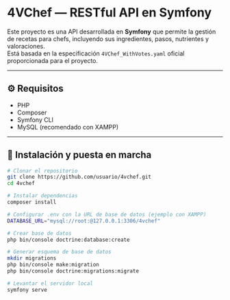 # 4VChef — RESTful API en Symfony

Este proyecto es una API desarrollada en **Symfony** que permite la gestión de recetas para chefs, incluyendo sus ingredientes, pasos, nutrientes y valoraciones.  
Está basada en la especificación `4VChef_WithVotes.yaml` oficial proporcionada para el proyecto.

---

## ⚙️ Requisitos

- PHP
- Composer
- Symfony CLI
- MySQL (recomendado con XAMPP)

---

## 🚀 Instalación y puesta en marcha

```bash
# Clonar el repositorio
git clone https://github.com/usuario/4vchef.git
cd 4vchef

# Instalar dependencias
composer install

# Configurar .env con la URL de base de datos (ejemplo con XAMPP)
DATABASE_URL="mysql://root:@127.0.0.1:3306/4vchef"

# Crear base de datos
php bin/console doctrine:database:create

# Generar esquema de base de datos
mkdir migrations
php bin/console make:migration
php bin/console doctrine:migrations:migrate

# Levantar el servidor local
symfony serve
